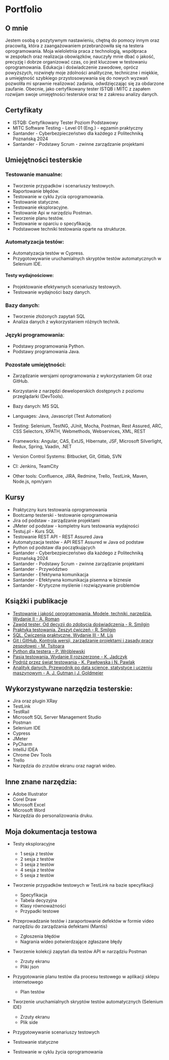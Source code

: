 # Portfolio

## O mnie

Jestem osobą o pozytywnym nastawieniu, chętną do pomocy innym oraz pracowitą, która z zaangażowaniem przebranżowiła się na testera oprogramowania. Moja wieloletnia praca z technologią, współpraca w zespołach oraz realizacja obowiązków, nauczyły mnie dbać o jakość, precyzję i dobrze organizować czas, co jest kluczowe w testowaniu oprogramowania. Edukacja i doświadczenie zawodowe, oprócz powyższych, rozwinęły moje zdolności analityczne, techniczne i miękkie, a umiejętność szybkiego przystosowywania się do nowych wyzwań pozwoliła mi sprawnie realizować zadania, odwdzięczając się za obdarzone zaufanie. Obecnie, jako certyfikowany tester ISTQB i MITC z zapałem rozwijam swoje umiejętności testerskie oraz te z zakresu analizy danych.

## Certyfikaty

* ISTQB: Certyfikowany Tester Poziom Podstawowy
* MITC Software Testing - Level 01 (Eng.) - egzamin praktyczny
* Santander - Cyberbezpieczeństwo dla każdego z Politechniką Poznańską 2024
* Santander - Podstawy Scrum - zwinne zarządzanie projektami

## Umiejętności testerskie

### Testowanie manualne:
* Tworzenie przypadków i scenariuszy testowych. 
* Raportowanie błędów.
* Testowanie w cyklu życia oprogramowania.
* Testowanie statyczne.
* Testowanie eksploracyjne.
* Testowanie Api w narzędziu Postman.
* Tworzenie planu testów.
* Testowanie w oparciu o specyfikację.   
* Podstawowe techniki testowania oparte na strukturze.

### Automatyzacja testów:
* Automatyzacja testów w Cypress.
* Przygotowywanie uruchamialnych skryptów testów automatycznych w Selenium IDE.

#### Testy wydajnościowe:
* Projektowanie efektywnych scenariuszy testowych. 
* Testowanie wydajności bazy danych.

### Bazy danych:
* Tworzenie złożonych zapytań SQL
* Analiza danych z wykorzystaniem różnych technik.

### Języki programowania:
* Podstawy programowania Python.
* Podstawy programowania Java.

### Pozostałe umiejętności:
* Zarządzanie wersjami oprogramowania z wykorzystaniem Git oraz GitHub.
* Korzystanie z narzędzi deweloperskich dostępnych z poziomu przeglądarki (DevTools).

* Bazy danych: MS SQL
* Languages: Java, Javascript (Test Automation)
* Testing: Selenium, TestNG, JUnit, Mocha, Postman, Rest Assured, ARC, CSS Selectors, XPATH, Webmethods, Webservices, XML, REST
* Frameworks: Angular, CAS, ExtJS, Hibernate, JSF, Microsoft Silverlight, Redux, Spring, Vaadin, .NET
* Version Control Systems: Bitbucket, Git, Gitlab, SVN
* CI: Jenkins, TeamCity
* Other tools: Confluence, JIRA, Redmine, Trello, TestLink, Maven, Node.js, npm/yarn

## Kursy 

* Praktyczny kurs testowania oprogramowania
* Bootcamp testerski - testowanie oprogramowania
* Jira od podstaw - zarządzanie projektami
* JMeter od podstaw - kompletny kurs testowania wydajności
* Testuj.pl - Kurs SQL
* Testowanie REST API - REST Assured Java
* Automatyzacja testów - API REST Assured w Java od podstaw
* Python od podstaw dla początkujących
* Santander - Cyberbezpieczeństwo dla każdego z Politechniką Poznańską 2024
* Santander - Podstawy Scrum - zwinne zarządzanie projektami
* Santander - Przywództwo
* Santander - Efektywna komunikacja
* Santander - Efektywna komunikacja pisemna w biznesie
* Santander - Krytyczne myślenie i rozwiązywanie problemów

## Książki i publikacje

* [Testowanie i jakość oprogramowania. Modele, techniki, narzędzia. Wydanie II - A. Roman](https://ksiegarnia.pwn.pl/Testowanie-i-jakosc-oprogramowania.,958393708,p.html?srsltid=AfmBOor6BAL774TWFhI_pzoe-W-Pyv8elv40Kbaaymn5nNJ9KdrZi2gt)
* [Zawód tester. Od decyzji do zdobycia doświadczenia - R. Smilgin](https://ksiegarnia.pwn.pl/Zawod-tester,750906499,p.html)
* [Praktyka testowania. Zeszyt ćwiczeń - R. Smilgin](https://ksiegarnia.pwn.pl/Praktyka-testowania,847295499,p.html?srsltid=AfmBOorbKDLaF0fb9P30pLSziSvsTkyx3-hoPVrmkpzkpeebghQrg6WC)
* [SQL. Ćwiczenia praktyczne. Wydanie III - M. Lis](https://helion.pl/ksiazki/sql-cwiczenia-praktyczne-wydanie-iii-marcin-lis,cwsql3.htm#format/e)
* [Git i GitHub. Kontrola wersji, zarządzanie projektami i zasady pracy zespołowej - M. Tsitoara](https://helion.pl/ksiazki/git-i-github-kontrola-wersji-zarzadzanie-projektami-i-zasady-pracy-zespolowej-mariot-tsitoara,wprgit.htm#format/d)
* [Python dla testera - P. Wróblewski](https://helion.pl/ksiazki/python-dla-testera-piotr-wroblewski,pyttes.htm#format/d)
* [Pasja testowania. Wydanie II rozszerzone - K. Jadczyk](https://helion.pl/ksiazki/pasja-testowania-wydanie-ii-rozszerzone-krzysztof-jadczyk,paste2.htm#format/d)
* [Podróż przez świat testowania - K. Pawłowska i N. Pawlak](https://www.empik.com/podroz-przez-swiat-testowania-natalia-pawlak-karolina-pawlowska,p1458880130,ebooki-i-mp3-p)
* [Analityk danych. Przewodnik po data science, statystyce i uczeniu maszynowym - A. J. Gutman i J. Goldmeier](https://helion.pl/ksiazki/analityk-danych-przewodnik-po-data-science-statystyce-i-uczeniu-maszynowym-alex-j-gutman-jordan-goldmeier,dascbi.htm#format/d)

## Wykorzystywane narzędzia testerskie:

* Jira oraz plugin XRay
* TestLink
* TestRail
* Microsoft SQL Server Management Studio
* Postman
* Selenium IDE
* Cypress
* JMeter
* PyCharm
* IntelliJ IDEA
* Chrome Dev Tools
* Trello
* Narzędzia do zrzutów ekranu oraz nagrań wideo.

## Inne znane narzędzia:

* Adobe Illustrator
* Corel Draw
* Microsoft Excel
* Microsoft Word
* Narzędzia do personalizowania druku.

## Moja dokumentacja testowa

* Testy eksploracyjne
  * 1 sesja z testów
  * 2 sesja z testów
  * 3 sesja z testów
  * 4 sesja z testów
  * 5 sesja z testów

* Tworzenie przypadków testowych w TestLink na bazie specyfikacji
  * Specyfikacja
  * Tabela decyzyjna
  * Klasy równoważności
  * Przypadki testowe

* Przeprowadzanie testów i zaraportowanie defektów w formie video narzędziu do zarządzania defektami (Mantis)
  * Zgłoszenia błędów
  * Nagrania wideo potwierdzające zgłaszane błędy

* Tworzenie kolekcji zapytań dla testów API w narządziu Postman
  * Zrzuty ekranu
  * Pliki json

* Przygotowanie planu testów dla procesu testowego w aplikacji sklepu internetowego
  * Plan testów

* Tworzenie uruchamialnych skryptów testów automatycznych (Selenium IDE)
  * Zrzuty ekranu
  * Plik side

* Przygotowywanie scenariuszy testowych

* Testowanie statyczne

* Testowanie w cyklu życia oprogramowania